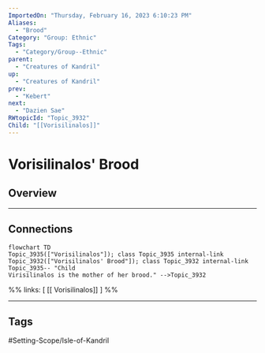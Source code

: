 ```yaml
---
ImportedOn: "Thursday, February 16, 2023 6:10:23 PM"
Aliases:
  - "Brood"
Category: "Group: Ethnic"
Tags:
  - "Category/Group--Ethnic"
parent:
  - "Creatures of Kandril"
up:
  - "Creatures of Kandril"
prev:
  - "Kebert"
next:
  - "Dazien Sae"
RWtopicId: "Topic_3932"
Child: "[[Vorisilinalos]]"
---
```

# Vorisilinalos' Brood
## Overview
---
## Connections
```mermaid
flowchart TD
Topic_3935(["Vorisilinalos"]); class Topic_3935 internal-link
Topic_3932(["Vorisilinalos' Brood"]); class Topic_3932 internal-link
Topic_3935-- "Child
Virisilinalos is the mother of her brood." -->Topic_3932
```
%%
links: [ [[ Vorisilinalos]] ]
%%


---
## Tags
#Setting-Scope/Isle-of-Kandril

